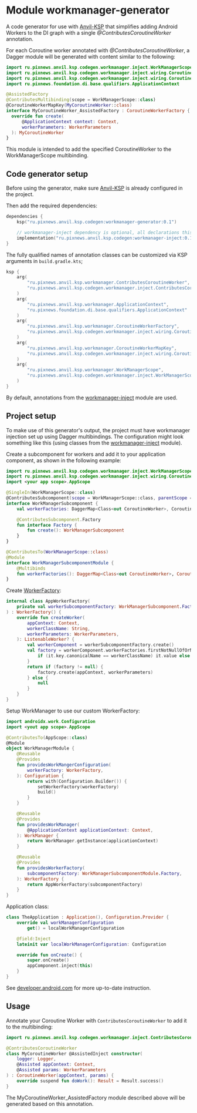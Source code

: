 # Module workmanager-generator

A code generator for use with [Anvil-KSP] that simplifies adding Android Workers to the DI graph 
with a single _@ContributesCoroutineWorker_ annotation.

For each Coroutine worker annotated with _@ContributesCoroutineWorker_, a Dagger module will be generated with
content similar to the following:

```kotlin
import ru.pixnews.anvil.ksp.codegen.workmanager.inject.WorkManagerScope
import ru.pixnews.anvil.ksp.codegen.workmanager.inject.wiring.CoroutineWorkerFactory
import ru.pixnews.anvil.ksp.codegen.workmanager.inject.wiring.CoroutineWorkerMapKey
import ru.pixnews.foundation.di.base.qualifiers.ApplicationContext

@AssistedFactory
@ContributesMultibinding(scope = WorkManagerScope::class)
@CoroutineWorkerMapKey(MyCoroutineWorker::class)
interface MyCoroutineWorker_AssistedFactory : CoroutineWorkerFactory {
  override fun create(
      @ApplicationContext context: Context,
      workerParameters: WorkerParameters
  ): MyCoroutineWorker
}
```

This module is intended to add the specified CoroutineWorker to the WorkManagerScope multibinding.

## Code generator setup

Before using the generator, make sure [Anvil-KSP] is already configured in the project.

Then add the required dependencies:

```kotlin
dependencies {
    ksp("ru.pixnews.anvil.ksp.codegen:workmanager-generator:0.1")

    // workmanager-inject dependency is optional, all declarations this module can be overridden.
    implementation("ru.pixnews.anvil.ksp.codegen:workmanager-inject:0.1")
}
```

The fully qualified names of annotation classes can be customized via KSP arguments in `build.gradle.kts`;

```kotlin
ksp {
    arg(
        "ru.pixnews.anvil.ksp.workmanager.ContributesCoroutineWorker",
        "ru.pixnews.anvil.ksp.codegen.workmanager.inject.ContributesCoroutineWorker"
    )
    arg(
        "ru.pixnews.anvil.ksp.workmanager.ApplicationContext",
        "ru.pixnews.foundation.di.base.qualifiers.ApplicationContext"
    )
    arg(
        "ru.pixnews.anvil.ksp.workmanager.CoroutineWorkerFactory",
        "ru.pixnews.anvil.ksp.codegen.workmanager.inject.wiring.CoroutineWorkerFactory"
    )
    arg(
        "ru.pixnews.anvil.ksp.workmanager.CoroutineWorkerMapKey",
        "ru.pixnews.anvil.ksp.codegen.workmanager.inject.wiring.CoroutineWorkerMapKey"
    )
    arg(
        "ru.pixnews.anvil.ksp.workmanager.WorkManagerScope",
        "ru.pixnews.anvil.ksp.codegen.workmanager.inject.WorkManagerScope"
    )
}
```

By default, annotations from the [workmanager-inject] module are used.

## Project setup

To make use of this generator's output, the project must have workmanager injection set up using Dagger multibindings.
The configuration might look something like this (using classes from the [workmanager-inject] module).

Create a subcomponent for workers and add it to your application component,
as shown in the following example:

```kotlin
import ru.pixnews.anvil.ksp.codegen.workmanager.inject.WorkManagerScope
import ru.pixnews.anvil.ksp.codegen.workmanager.inject.wiring.CoroutineWorkerFactory
import <your app scope>.AppScope

@SingleIn(WorkManagerScope::class)
@ContributesSubcomponent(scope = WorkManagerScope::class, parentScope = AppScope::class)
interface WorkManagerSubcomponent {
    val workerFactories: DaggerMap<Class<out CoroutineWorker>, CoroutineWorkerFactory>

    @ContributesSubcomponent.Factory
    fun interface Factory {
        fun create(): WorkManagerSubcomponent
    }
}

@ContributesTo(WorkManagerScope::class)
@Module
interface WorkManagerSubcomponentModule {
    @Multibinds
    fun workerFactories(): DaggerMap<Class<out CoroutineWorker>, CoroutineWorkerFactory>
}
```

Create [WorkerFactory](https://developer.android.com/reference/androidx/work/WorkerFactory):

```kotlin
internal class AppWorkerFactory(
    private val workerSubcomponentFactory: WorkManagerSubcomponent.Factory,
) : WorkerFactory() {
    override fun createWorker(
        appContext: Context,
        workerClassName: String,
        workerParameters: WorkerParameters,
    ): ListenableWorker? {
        val workerComponent = workerSubcomponentFactory.create()
        val factory = workerComponent.workerFactories.firstNotNullOfOrNull {
            if (it.key.canonicalName == workerClassName) it.value else null
        }
        return if (factory != null) {
            factory.create(appContext, workerParameters)
        } else {
            null
        }
    }
}
```

Setup WorkManager to use our custom WorkerFactory:

```kotlin
import androidx.work.Configuration
import <yout app scope>.AppScope

@ContributesTo(AppScope::class)
@Module
object WorkManagerModule {
    @Reusable
    @Provides
    fun providesWorkMangerConfiguration(
        workerFactory: WorkerFactory,
    ): Configuration {
        return with(Configuration.Builder()) {
            setWorkerFactory(workerFactory)
            build()
        }
    }

    @Reusable
    @Provides
    fun providesWorkManager(
        @ApplicationContext applicationContext: Context,
    ): WorkManager {
        return WorkManager.getInstance(applicationContext)
    }

    @Reusable
    @Provides
    fun providesWorkerFactory(
        subcomponentFactory: WorkManagerSubcomponentModule.Factory,
    ): WorkerFactory {
        return AppWorkerFactory(subcomponentFactory)
    }
}
```

Application class:

```kotlin
class TheApplication : Application(), Configuration.Provider {
    override val workManagerConfiguration
        get() = localWorkManagerConfiguration

    @field:Inject
    lateinit var localWorkManagerConfiguration: Configuration

    override fun onCreate() {
        super.onCreate()
        appComponent.inject(this)
    }
}
```

See [developer.android.com](https://developer.android.com/develop/background-work/background-tasks/persistent/configuration/custom-configuration) for more up-to-date instruction.

## Usage

Annotate your Coroutine Worker with `ContributesCoroutineWorker` to add it to the multibinding:

```kotlin
import ru.pixnews.anvil.ksp.codegen.workmanager.inject.ContributesCoroutineWorker

@ContributesCoroutineWorker
class MyCoroutineWorker @AssistedInject constructor(
    logger: Logger,
    @Assisted appContext: Context,
    @Assisted params: WorkerParameters
) : CoroutineWorker(appContext, params) {
    override suspend fun doWork(): Result = Result.success()
}
```

The MyCoroutineWorker_AssistedFactory module described above will be generated based on this annotation.

[Anvil-KSP]: https://github.com/ZacSweers/anvil
[workmanager-inject]: https://illarionov.github.io/pixnews-anvil-codegen/workmanager-inject/
